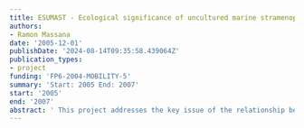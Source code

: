 ```yaml
---
title: ESUMAST - Ecological significance of uncultured marine stramenopiles
authors:
- Ramon Massana
date: '2005-12-01'
publishDate: '2024-08-14T09:35:58.439064Z'
publication_types:
- project
funding: 'FP6-2004-MOBILITY-5'
summary: 'Start: 2005 End: 2007'
start: '2005'
end: '2007'
abstract: ' This project addresses the key issue of the relationship between diversity and ecological function in the uncultured heterotrophic eukaryotic microbes dominant in marine planktonic food webs. On one hand, “heterotrophic flagellates” is a functional group with accepted central roles in marine ecosystems (grazing on picoplankton, nutrient remineralization) and studies so far have treated them as a black box, formed mostly by small and unidentified cells. On the other hand, several recent molecular studies based on environmental rDNA sequences have revealed the existence of unknown eukaryotic microorganisms. A significant number of these sequences were found to be affiliated to the stramenopile taxon, a very heterogeneous assemblage of protists, but were not similar to any known group. Those were named MAST (Marine Stramenopiles), and some of them are heterotrophic and bacterivorous flagellates. Even though scientists start to have an idea of the distribution and phylogenetic relationships within these MAST groups, their role and significance in marine microbial food webs remains largely unknown. In the proposed research project, we will use a combination of innovative methodologies within a multi-disciplinary oceanographic context to open the heterotrophic flagellates' black box and investigate the ways MAST organisms interact with the other components of the natural microbial assemblage, particularly with photosynthetic picoplankton, which are major primary producers in the oceans. The host research team is one of the most experienced European teams in that field and the structured training program is designed to provide broad experience in the application of cutting-edge techniques to investigate major cross disciplinary issues in modern microbial ecology and oceanography. The training objectives are directly motivated by the applicant’s ambition to acquire complementary skills in order to develop an independent high level research career in Europe. '
---
```

